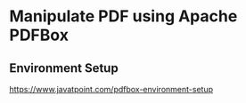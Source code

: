 # Manipulate PDF using Apache PDFBox

## Environment Setup
https://www.javatpoint.com/pdfbox-environment-setup
